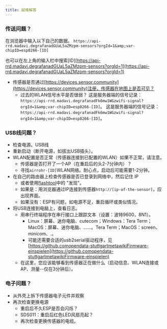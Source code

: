```yaml
---
title: 疑难解答
---
```


### 传送问题？
在浏览器中输入以下自己的数据。
`https://api-rrd.madavi.degrafanadGUaL5aZMzpm-sensors?orgId=1&amp;var-chipID=esp8266-[ID]`

也可以在左上角的输入栏中搜索[ID][https://api-rrd.madavi.degrafanadGUaL5aZMzpm-sensors?orgId=1](https://api-rrd.madavi.degrafanadGUaL5aZMzpm-sensors?orgId=1)

* 传感器是否通过[https://devices.sensor.community](https://devices.sensor.community)注册，传感器在地图上是否可见？
    * 过去的WLAN信号水平是否很弱？
        这是服务器端的信号记录：`https://api-rrd.madavi.degrafanadFk6mw1WGzwifi-signal?orgId=1&amp;var-chipID=esp8266-[ID]`。
        这是服务器端的信号记录：`https://api-rrd.madavi.degrafanadFk6mw1WGzwifi-signal?orgId=1&amp;var-chipID=esp8266-[ID]`。

### USB线问题？
* 检查电源。USB线
* 重新启动（断开电源，如拔出USB插头）。
* WLAN配置是否正常（传感器连接到已配置的WLAN）如果不正常，请注意。
    * 传感器是否打开了一个AP（在重启后的头2-7分钟内）？
    * 寻找`airrohr-[ID]`WLAN网络。耐心点，启动后可能需要1-2分钟。
* 在自己的路由器上检查传感器是否已登录到网络中，然后记住 IP
    * 或者使用[flashtool](https://github.comopendata-stuttgartairrohr-firmware-flasher)中的 "发现"。
    * 如果是：用浏览器通过IP连接到传感器`http://[ip-of-the-sensor]`，应出现界面。
    * 如果没有：ESP有问题，如电源不足，重启循环或类似情况。
* 将USB连接到电脑上，查看日志。
    * 用串行终端程序在串行接口上跟踪文本（设置：波特9600，8N1）。
        * Linux：屏幕、迷你电脑、cutecom；Windows：Tera Term；MacOS：屏幕、迷你电脑、......。Tera Term；MacOS：screen、minicom、.。
        * 可能还需要合适的usb2serial驱动程序，见[https://github.comopendata-stuttgartmetawikiFirmware-einspielen](https://github.comopendata-stuttgartmetawikiFirmware-einspielen)
    * 在这里，您应该能够看到传感器正在做什么（启动信息、WLAN连接或AP、测量--仅在3分钟后）。

### 电子问题？
* 从外壳上拆下传感器电子元件并观察
* 再次检查更换电源
    * 重启后不久ESP是否会闪烁？
    * SDS011：重启后红色LED风扇亮起？
    * 再次检查更换传感器的电缆。
